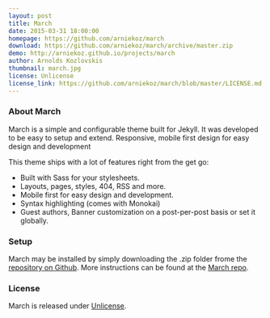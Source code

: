 ```yaml
---
layout: post
title: March
date: 2015-03-31 18:00:00
homepage: https://github.com/arniekoz/march
download: https://github.com/arniekoz/march/archive/master.zip
demo: http://arniekoz.github.io/projects/march
author: Arnolds Kozlovskis
thumbnail: march.jpg
license: Unlicense
license_link: https://github.com/arniekoz/march/blob/master/LICENSE.md
---
```

### About March

March is a simple and configurable theme built for Jekyll. It was developed to be easy to setup and extend. Responsive, mobile first design for easy design and development

This theme ships with a lot of features right from the get go:

<ul>
  <li>Built with Sass for your stylesheets.</li>
  <li>Layouts, pages, styles, 404, RSS and more.</li>
  <li>Mobile first for easy design and development.</li>
  <li>Syntax highlighting (comes with Monokai)</li>
  <li>Guest authors, Banner customization on a post-per-post basis or set it globally.</li>
</ul>

### Setup

March may be installed by simply downloading the .zip folder frome the [repository on Github](https://github.com/arniekoz/march/archive/master.zip). More instructions can be found at the [March repo](https://github.com/arniekoz/March).

### License
March is released under [Unlicense](https://github.com/arniekoz/march/blob/master/LICENSE.md).
